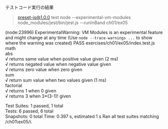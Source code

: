 テストコード実行の結果
> preset-js@1.0.0 test
> node --experimental-vm-modules node_modules/jest/bin/jest.js --runInBand ch01/ex05

(node:23996) ExperimentalWarning: VM Modules is an experimental feature and might change at any time
(Use `node --trace-warnings ...` to show where the warning was created)
 PASS  exercises/ch01/ex05/index.test.js
  math                                                                                                                                                                                                                                       
    abs                                                                                                                                                                                                                                      
      √ returns same value when positive value given (2 ms)                                                                                                                                                                                  
      √ returns negated value when negative value given                                                                                                                                                                                      
      √ returns zero value when zero given                                                                                                                                                                                                   
    sum                                                                                                                                                                                                                                      
      √ return sum value when two values given (1 ms)                                                                                                                                                                                        
    factorial                                                                                                                                                                                                                                
      √ returns 1 when 0 given                                                                                                                                                                                                               
      √ returns 3 when 3*(3-1)! given                                                                                                                                                                                                        
                                                                                                                                                                                                                                             
Test Suites: 1 passed, 1 total                                                                                                                                                                                                               
Tests:       6 passed, 6 total                                                                                                                                                                                                               
Snapshots:   0 total
Time:        0.397 s, estimated 1 s
Ran all test suites matching /ch01\\ex05/i.
